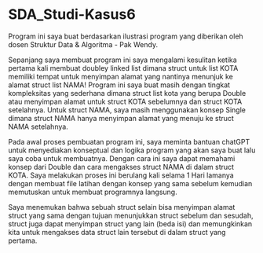 # SDA_Studi-Kasus6

Program ini saya buat berdasarkan ilustrasi program yang diberikan oleh dosen Struktur Data & Algoritma - Pak Wendy.

Sepanjang saya membuat program ini saya mengalami kesulitan ketika pertama kali membuat doubley linked list dimana struct untuk list KOTA memiliki tempat untuk menyimpan alamat yang nantinya menunjuk ke alamat struct list NAMA!
Program ini saya buat masih dengan tingkat kompleksitas yang sederhana dimana struct list kota yang berupa Double atau menyimpan alamat untuk struct KOTA sebelumnya dan struct KOTA setelahnya. Untuk struct NAMA, saya masih menggunakan konsep Single dimana struct NAMA hanya menyimpan alamat yang menuju ke struct NAMA setelahnya.

Pada awal proses pembuatan program ini, saya meminta bantuan chatGPT untuk menyediakan konseptual dan logika program yang akan saya buat lalu saya coba untuk membuatnya. Dengan cara ini saya dapat memahami konsep dari Double dan cara mengakses struct NAMA di dalam struct KOTA. Saya melakukan proses ini berulang kali selama 1 Hari lamanya dengan membuat file latihan dengan konsep yang sama sebelum kemudian memutuskan untuk membuat programnya langsung.

Saya menemukan bahwa sebuah struct selain bisa menyimpan alamat struct yang sama dengan tujuan menunjukkan struct sebelum dan sesudah, struct juga dapat menyimpan struct yang lain (beda isi) dan memungkinkan kita untuk mengakses data struct lain tersebut di dalam struct yang pertama.
